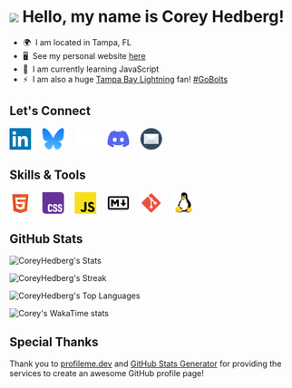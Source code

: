 # ![](https://user-images.githubusercontent.com/18350557/176309783-0785949b-9127-417c-8b55-ab5a4333674e.gif) Hello, my name is Corey Hedberg!

- 🌍  I am located in Tampa, FL
- 🖥️  See my personal website [here](https://coreyhedberg.dev)
- 🧠  I am currently learning JavaScript
- ⚡  I am also a huge [Tampa Bay Lightning](https://www.nhl.com/lightning) fan! [#GoBolts](https://bsky.app/hashtag/GoBolts)

## Let's Connect

<p align="left">
<a href="https://www.linkedin.com/in/coreyhedberg" target="_blank" rel="noreferrer"><img src="./images/linkedin.svg" alt="LinkedIn" width="38" height="38" /></a>
&nbsp; &nbsp;
<a href="https://bsky.app/profile/cheddr.bsky.social" target="_blank" rel="noreferrer"><img src="./images/bluesky.svg" alt="Bluesky" width="38" height="38" /></a>
&nbsp; &nbsp;
<a href="https://www.freecodecamp.org/coreyhedberg" target="_blank" rel="noreferrer"><img src="./images/free_code_camp.svg" alt="Free Code Camp" width="38" height="38"/></a>
&nbsp; &nbsp;
<a href="https://discord.com/users/CoreyH#1378" target="_blank" rel="noreferrer"><img src="./images/discord.svg" alt="Discord" width="38" height="38" /></a>
&nbsp; &nbsp;
<a href="mailto:corey@coreyhedberg.dev" rel="noreferrer"><img src="./images/email.svg" alt="Email" width="38" height="38" /></a>
</p>

## Skills & Tools

<p align="left">
<img src="./images/html5.svg" alt="HTML5" width="38" />
&nbsp; &nbsp;
<img src="./images/css.svg" alt="CSS" width="38" />
&nbsp; &nbsp;
<img src="./images/javascript.svg" alt="JavaScript" width="38" />
&nbsp; &nbsp;
<img src="./images/markdown.svg" alt="Markdown" width="38" />
&nbsp; &nbsp;
<img src="./images/git.svg" alt="Git" width="38" />
&nbsp; &nbsp;
<img src="./images/linux.svg" alt="Linux" width="38" />
</p>

## GitHub Stats

![CoreyHedberg's Stats](https://github-readme-stats.vercel.app/api?username=CoreyHedberg&theme=tokyonight&show_icons=true&hide_border=true&count_private=true)

![CoreyHedberg's Streak](https://github-readme-streak-stats.herokuapp.com/?user=CoreyHedberg&theme=tokyonight&hide_border=true)

![CoreyHedberg's Top Languages](https://github-readme-stats.vercel.app/api/top-langs/?username=CoreyHedberg&theme=tokyonight&show_icons=true&hide_border=true&layout=pie)

![Corey's WakaTime stats](https://github-readme-stats.vercel.app/api/wakatime?username=chedberg&theme=tokyonight&hide_border=true&display_format=percent&v=2)

## Special Thanks

Thank you to [profileme.dev](https://www.profileme.dev/) and [GitHub Stats Generator](https://gh-stats-gen.vercel.app/) for providing the services to create an awesome GitHub profile page!
